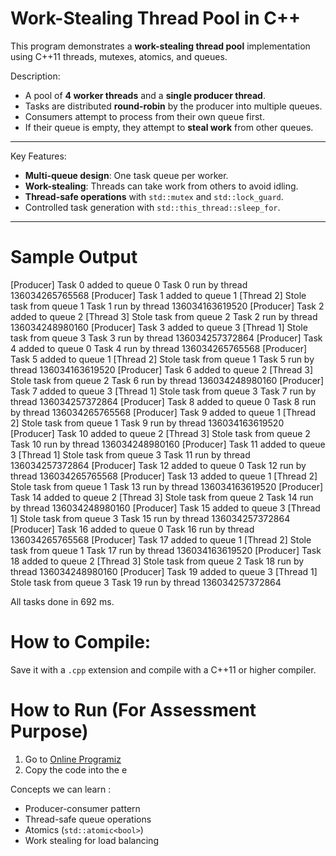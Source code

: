 
#  Work-Stealing Thread Pool in C++

This program demonstrates a **work-stealing thread pool** implementation using C++11 threads, mutexes, atomics, and queues.

 
Description:


- A pool of **4 worker threads** and a **single producer thread**.
- Tasks are distributed **round-robin** by the producer into multiple queues.
- Consumers attempt to process from their own queue first.
- If their queue is empty, they attempt to **steal work** from other queues.

---

 Key Features:

- **Multi-queue design**: One task queue per worker.
- **Work-stealing**: Threads can take work from others to avoid idling.
- **Thread-safe operations** with `std::mutex` and `std::lock_guard`.
- Controlled task generation with `std::this_thread::sleep_for`.

---

# Sample Output

[Producer] Task 0 added to queue 0
Task 0 run by thread 136034265765568
[Producer] Task 1 added to queue 1
[Thread 2] Stole task from queue 1
Task 1 run by thread 136034163619520
[Producer] Task 2 added to queue 2
[Thread 3] Stole task from queue 2
Task 2 run by thread 136034248980160
[Producer] Task 3 added to queue 3
[Thread 1] Stole task from queue 3
Task 3 run by thread 136034257372864
[Producer] Task 4 added to queue 0
Task 4 run by thread 136034265765568
[Producer] Task 5 added to queue 1
[Thread 2] Stole task from queue 1
Task 5 run by thread 136034163619520
[Producer] Task 6 added to queue 2
[Thread 3] Stole task from queue 2
Task 6 run by thread 136034248980160
[Producer] Task 7 added to queue 3
[Thread 1] Stole task from queue 3
Task 7 run by thread 136034257372864
[Producer] Task 8 added to queue 0
Task 8 run by thread 136034265765568
[Producer] Task 9 added to queue 1
[Thread 2] Stole task from queue 1
Task 9 run by thread 136034163619520
[Producer] Task 10 added to queue 2
[Thread 3] Stole task from queue 2
Task 10 run by thread 136034248980160
[Producer] Task 11 added to queue 3
[Thread 1] Stole task from queue 3
Task 11 run by thread 136034257372864
[Producer] Task 12 added to queue 0
Task 12 run by thread 136034265765568
[Producer] Task 13 added to queue 1
[Thread 2] Stole task from queue 1
Task 13 run by thread 136034163619520
[Producer] Task 14 added to queue 2
[Thread 3] Stole task from queue 2
Task 14 run by thread 136034248980160
[Producer] Task 15 added to queue 3
[Thread 1] Stole task from queue 3
Task 15 run by thread 136034257372864
[Producer] Task 16 added to queue 0
Task 16 run by thread 136034265765568
[Producer] Task 17 added to queue 1
[Thread 2] Stole task from queue 1
Task 17 run by thread 136034163619520
[Producer] Task 18 added to queue 2
[Thread 3] Stole task from queue 2
Task 18 run by thread 136034248980160
[Producer] Task 19 added to queue 3
[Thread 1] Stole task from queue 3
Task 19 run by thread 136034257372864

 All tasks done in 692 ms.


 # How to Compile:

Save it with a `.cpp` extension and compile with a C++11 or higher compiler.



# How to Run (For Assessment Purpose)

1. Go to [Online Programiz](https://www.programiz.com/cpp-programming/online-compiler/)
2. Copy the code into the e




Concepts we can learn :

- Producer-consumer pattern
- Thread-safe queue operations
- Atomics (`std::atomic<bool>`)
- Work stealing for load balancing

